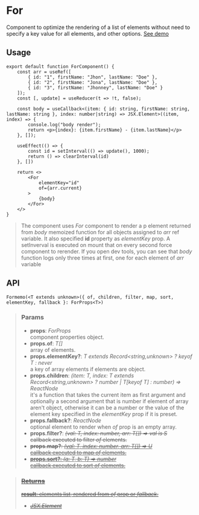 # For
Component to optimize the rendering of a list of elements without need to specify a key value for all elements, and other options. [See demo](https://nDriaDev.io/react-tools/#/components/For)

## Usage

```tsx
export default function ForComponent() {
	const arr = useRef([
		{ id: "1", firstName: "Jhon", lastName: "Doe" },
		{ id: "2", firstName: "Jona", lastName: "Doe" },
		{ id: "3", firstName: "Jhonney", lastName: "Doe" }
	]);
	const [, update] = useReducer(t => !t, false);

	const body = useCallback<(item: { id: string, firstName: string, lastName: string }, index: number|string) => JSX.Element>((item, index) => {
		console.log("body render");
		return <p>{index}: {item.firstName} - {item.lastName}</p>
	}, []);

	useEffect(() => {
		const id = setInterval(() => update(), 1000);
		return () => clearInterval(id)
	}, [])

	return <>
		<For
			elementKey="id"
			of={arr.current}
		>
			{body}
		</For>
	</>
}
```

> The component uses _For_ component to render a p element returned from _body_ memoized function for all objects assigned to _arr_  ref variable. It also specified __id__ property as _elementKey_ prop. A setInverval is executed on mount that on every second force component to rerender. If you open dev tools, you can see that _body_ function logs only three times at first, one for each element of _arr_ variable


## API

```tsx
Formemo(<T extends unknown>({ of, children, filter, map, sort, elementKey, fallback }: ForProps<T>)
```

> ### Params
>
> - __props__: _ForProps<T>_  
component properties object.
> - __props.of__: _T[]_  
array of elements.
> - __props.elementKey?__: _T extends Record<string,unknown> ? keyof T : never_  
a key of array elements if elements are object.
> - __props.children__: _(item: T, index: T extends Record<string,unknown> ? number | T[keyof T] : number) => ReactNode_  
it's a function that takes the current item as first argument and optionally a second argument that is number if element of array aren't object, otherwise it can be a number or the value of the element key specified in the _elementKey_ prop if it is preset.
> - __props.fallback?__: _ReactNode_  
optional element to render when _of_ prop is an empty array.
> - __props.filter?__: _<S extends T>(val: T, index: number, arr: T[]) => val is S_  
callback executed to filter _of_ elements.
> - __props.map?__: _<U extends T>(val: T, index: number, arr: T[]) => U_  
callback executed to map _of_ elements.
> - __props.sort?__: _(a: T, b: T) => number_  
callback executed to sort _of_ elements.
>

> ### Returns
>
> __result__: elements list, rendered from _of_ prop or _fallback_.
> - _JSX.Element_  
>